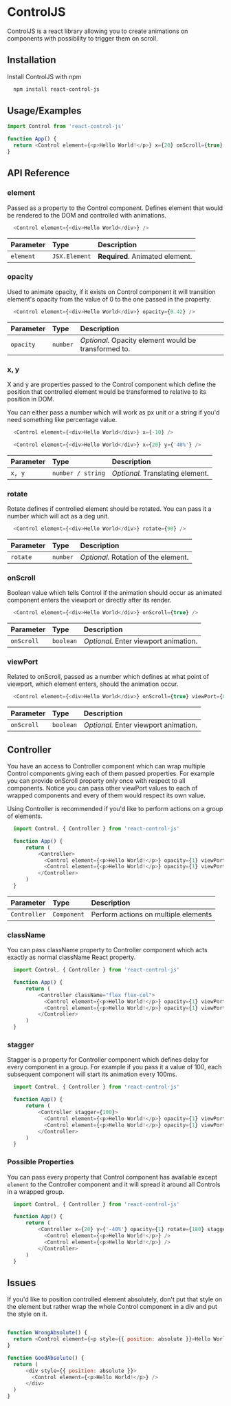 
# ControlJS

ControlJS is a react library allowing you to create animations on components with possibility to trigger them on scroll.


## Installation

Install ControlJS with npm

```bash
  npm install react-control-js
```
    
## Usage/Examples

```javascript
import Control from 'react-control-js'

function App() {
  return <Control element={<p>Hello World!</p>} x={20} onScroll={true} />
}
```

## API Reference

### element
Passed as a property to the Control component. Defines element that would be rendered to the DOM and controlled with animations.
```javascript
  <Control element={<div>Hello World</div>} />
```

| Parameter | Type     | Description                |
| :-------- | :------- | :------------------------- |
| `element` | `JSX.Element` | **Required**. Animated element. |

### opacity
Used to animate opacity, if it exists on Control component it will transition element's opacity from the value of 0 to the one passed in the property. 

```javascript
  <Control element={<div>Hello World</div>} opacity={0.42} />
```

| Parameter | Type     | Description                       |
| :-------- | :------- | :-------------------------------- |
| `opacity`      | `number` | *Optional.* Opacity element would be transformed to. |

### x, y

X and y are properties passed to the Control component which define the position that controlled element would be transformed to relative  to its position in DOM.

You can either pass a number which will work as px unit or a string if you'd need something like percentage value.


```javascript
  <Control element={<div>Hello World</div>} x={-10} />
```
```javascript
  <Control element={<div>Hello World</div>} x={20} y={'40%'} />
```

| Parameter | Type     | Description                       |
| :-------- | :------- | :-------------------------------- |
| `x, y`      | `number / string` | *Optional.* Translating element. |

### rotate

Rotate defines if controlled element should be rotated. You can pass it a number which will act as a deg unit.


```javascript
  <Control element={<div>Hello World</div>} rotate={90} />
```

| Parameter | Type     | Description                       |
| :-------- | :------- | :-------------------------------- |
| `rotate`      | `number` | *Optional.* Rotation of the element. |

### onScroll

Boolean value which tells Control if the animation should occur as animated component enters the viewport or directly after its render.


```javascript
  <Control element={<div>Hello World</div>} onScroll={true} />
```

| Parameter | Type     | Description                       |
| :-------- | :------- | :-------------------------------- |
| `onScroll`      | `boolean` | *Optional.* Enter viewport animation. |

### viewPort

Related to onScroll, passed as a number which defines at what point of viewport, which element enters, should the animation occur.


```javascript
  <Control element={<div>Hello World</div>} onScroll={true} viewPort={0.4} />
```

| Parameter | Type     | Description                       |
| :-------- | :------- | :-------------------------------- |
| `onScroll`      | `boolean` | *Optional.* Enter viewport animation. |

## Controller
You have an access to Controller component which can wrap multiple Control components giving each of them passed properties.
For example you  can provide onScroll property only once with respect to all components.
Notice you can pass other viewPort values to each of wrapped components and every of them would respect its own value.

Using Controller is recommended if you'd like to perform actions on a group of elements.


```javascript
  import Control, { Controller } from 'react-control-js'

  function App() {
      return (
          <Controller>
            <Control element={<p>Hello World!</p>} opacity={1} viewPort={0.2} />
            <Control element={<p>Hello World!</p>} opacity={1} viewPort={0.6} />
          </Controller>
      )
  }
```

| Parameter | Type     | Description                       |
| :-------- | :------- | :-------------------------------- |
| `Controller`      | `Component` | Perform actions on multiple elements |

### className

You can pass className property to Controller component which acts exactly as normal className React property.

```javascript
  import Control, { Controller } from 'react-control-js'

  function App() {
      return (
          <Controller className="flex flex-col">
            <Control element={<p>Hello World!</p>} opacity={1} viewPort={0.2} />
            <Control element={<p>Hello World!</p>} opacity={1} viewPort={0.6} />
          </Controller>
      )
  }
```
### stagger

Stagger is a property for Controller component which defines delay for every component in a group.
For example if you pass it a value of 100, each subsequent component will start its animation every 100ms.

```javascript
  import Control, { Controller } from 'react-control-js'

  function App() {
      return (
          <Controller stagger={100}>
            <Control element={<p>Hello World!</p>} opacity={1} viewPort={0.2} />
            <Control element={<p>Hello World!</p>} opacity={1} viewPort={0.6} />
          </Controller>
      )
  }
```
### Possible Properties

You can pass every property that Control component has available except `element` to the Controller component and it will spread it around all Controls in a wrapped group.

```javascript
  import Control, { Controller } from 'react-control-js'

  function App() {
      return (
          <Controller x={20} y={'-40%'} opacity={1} rotate={180} stagger={300}>
            <Control element={<p>Hello World!</p>} />
            <Control element={<p>Hello World!</p>} />
          </Controller>
      )
  }
```
## Issues

If you'd like to position controlled element absolutely,
don't put that style on the element but rather wrap
the whole Control component in a div and put the style on it.

```javascript

function WrongAbsolute() {
  return <Control element={<p style={{ position: absolute }}>Hello World!</p>} />
}

function GoodAbsolute() {
  return (
      <div style={{ position: absolute }}>
        <Control element={<p>Hello World!</p>} />
      </div>
  )
}
```

